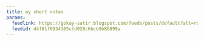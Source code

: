 ```yaml
---
title: my short notes
params:
  feedlink: https://gokay-satir.blogspot.com/feeds/posts/default?alt=rss
  feedid: d4f81f0934305cfd028c6bcb9b86899a
---
```

